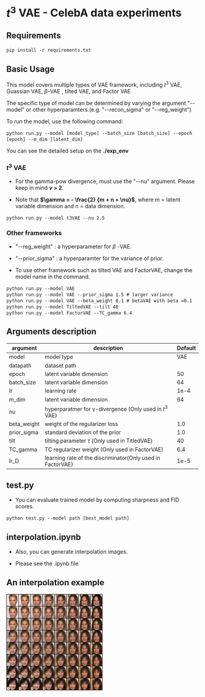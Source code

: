 # $t^3$ VAE - CelebA data experiments


## Requirements

```
pip install -r requirements.txt
```

## Basic Usage

This model covers multiple types of VAE framework, including $t^3$ VAE, Guassian VAE, $\beta$-VAE , tilted VAE, and Factor VAE

The specific type of model can be determined by varying the argument "--model" or other hyperparamters.(e.g. "--recon_sigma" or "--reg_weight")

To run the model, use the following command:

```
python run.py --model [model_type] --batch_size [batch_size] --epoch [epoch] --m_dim [latent_dim]
```

You can see the detailed setup on the **./exp_env** 

### $t^3$ VAE

- For the gamma-pow divergence, must use the "--nu" argument. Please keep in mind **$\nu$ > 2**.

- Note that **$\gamma = - \frac{2} {m + n + \nu}$**, where m = latent variable dimension and n = data dimension.

```
python run.py --model t3VAE --nu 2.5
```

### Other frameworks

- "--reg_weight" : a hyperparameter for $\beta$ -VAE.

- "--prior_sigma" : a hyperparamter for the variance of prior. 

- To use other framework such as tilted VAE and FactorVAE, change the model name in the command. 

```
python run.py --model VAE
python run.py --model VAE --prior_sigma 1.5 # larger variance
python run.py --model VAE --beta_weight 0.1 # betaVAE with beta =0.1
python run.py --model TiltedVAE --tilt 40
python run.py --model FactorVAE --TC_gamma 6.4
```

## Arguments description

|argument|description|Default|
|------|---|---|
|model|model type|VAE|
|datapath|dataset path||
|epoch|latent variable dimension|50|
|batch_size|latent variable dimension|64|
|lr| learning rate|1e-4|
|m_dim|latent variable dimension|64|
|nu|hyperparatmer for γ-divergence (Only used in $t^3$ VAE)||
|beta_weight|weight of the regularizer loss| 1.0|
|prior_sigma|standard deviation of the prior| 1.0|
|tilt|tilting parameter $\tau$ (Only used in TitledVAE)| 40|
|TC_gamma|TC regularizer weight (Only used in FactorVAE)| 6.4|
|lr_D|learning rate of the discriminator(Only used in FactorVAE)| 1e-5|


## test.py 

- You can evaluate trained model by computing sharpness and FID scores.

```
python test.py --model path [best_model path]
```

## interpolation.ipynb

- Also, you can generate interpolation images.

- Please see the .ipynb file

## An interpolation example

<img src=./INTERPOL_TEST_example.png width="50%" height="50%">

